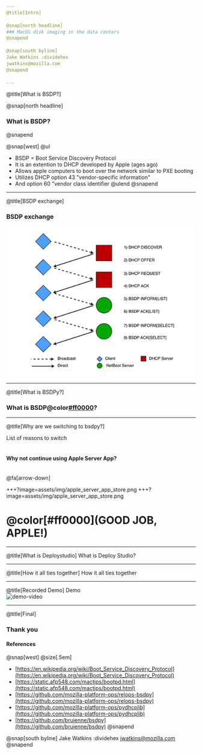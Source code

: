 ```yaml
---
@title[Intro]

@snap[north headline]
### MacOS disk imaging in the data centers
@snapend

@snap[south byline]
Jake Watkins :dividehex
jwatkins@mozilla.com
@snapend

---
```

@title[What is BSDP?]

@snap[north headline]
### What is BSDP?
@snapend

@snap[west]
@ul
 - BSDP = Boot Service Discovery Protocol
 - It is an extention to DHCP developed by Apple (ages ago)
 - Allows apple computers to boot over the network similar to PXE booting
 - Utilizes DHCP option 43 "vendor-specific information"
 - And option 60 "vendor class identifier
@ulend
@snapend

---
@title[BSDP exchange]
### BSDP exchange
![Image-Relative](assets/img/BSDP_exchange.PNG)

---
@title[What is BSDPy?]
### What is BSDP@color[#ff0000](y)?


---
@title[Why are we switching to bsdpy?]

List of reasons to switch
<br><br>
#### Why not continue using Apple Server App?
<br>
@fa[arrow-down]

+++?image=assets/img/apple_server_app_store.png
+++?image=assets/img/apple_server_app_store.png
# @color[#ff0000](GOOD JOB, APPLE!)

---
@title[What is Deploystudio]
What is Deploy Studio?

---
@title[How it all ties together]
How it all ties together


---
@title[Recorded Demo]
Demo
<br>
![demo-video](https://player.vimeo.com/video/303137935)

---
@title[Final]

### Thank you
#### References
@snap[west]
@size[.5em]
 - [https://en.wikipedia.org/wiki/Boot_Service_Discovery_Protocol](https://en.wikipedia.org/wiki/Boot_Service_Discovery_Protocol)
 - [https://static.afp548.com/mactips/bootpd.html](https://static.afp548.com/mactips/bootpd.html)
 - [https://github.com/mozilla-platform-ops/relops-bsdpy](https://github.com/mozilla-platform-ops/relops-bsdpy)
 - [https://github.com/mozilla-platform-ops/pydhcplib](https://github.com/mozilla-platform-ops/pydhcplib)
 - [https://github.com/bruienne/bsdpy](https://github.com/bruienne/bsdpy)
@snapend

@snap[south byline]
Jake Watkins :dividehex
jwatkins@mozilla.com
@snapend

